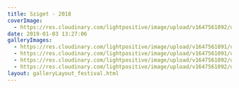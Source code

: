 ```yaml
---
title: Sziget - 2018
coverImage:
  - https://res.cloudinary.com/lightpositive/image/upload/v1647561092/uploads/Sziget%20-%202018/SZ3.jpg
date: 2019-01-03 13:27:06
galleryImages: 
  - https://res.cloudinary.com/lightpositive/image/upload/v1647561091/uploads/Sziget%20-%202018/SZ1.jpg
  - https://res.cloudinary.com/lightpositive/image/upload/v1647561091/uploads/Sziget%20-%202018/SZ2.jpg
  - https://res.cloudinary.com/lightpositive/image/upload/v1647561092/uploads/Sziget%20-%202018/SZ.jpg
  - https://res.cloudinary.com/lightpositive/image/upload/v1647561092/uploads/Sziget%20-%202018/SZ3.jpg
layout: galleryLayout_festival.html
---
```

